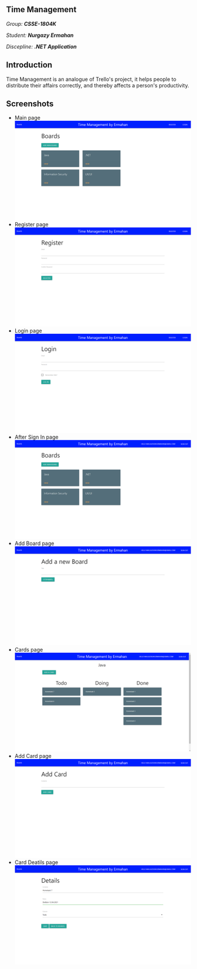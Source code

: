 
## Time Management
*Group:* ***CSSE-1804K*** 

*Student:* ***Nurgazy Ermahan***

*Discepline:* ***.NET Application***

## Introduction
Time Management is an analogue of Trello's project, it helps people to distribute their affairs correctly, and thereby affects a person's productivity.

## Screenshots
- Main page
![Main](Images/Main.png)
- Register page
![Main](Images/Register.png)
- Login page
![Main](Images/Login.png)
- After Sign In page
![Main](Images/Main2.png)
- Add Board page
![Main](Images/AddBoard.png)
- Cards page
![Main](Images/Cards.png)
- Add Card page
![Main](Images/AddCard.png)
- Card Deatils page
![Main](Images/CardDetails.png)

